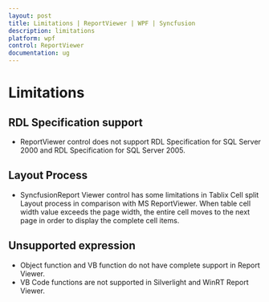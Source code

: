 ```yaml
---
layout: post
title: Limitations | ReportViewer | WPF | Syncfusion
description: limitations
platform: wpf
control: ReportViewer
documentation: ug
---
```


# Limitations

## RDL Specification support

* ReportViewer control does not support RDL Specification for SQL Server 2000 and RDL Specification for SQL Server 2005.

## Layout Process

* SyncfusionReport Viewer control has some limitations in Tablix Cell split Layout process in comparison with MS ReportViewer. When table cell width value exceeds the page width, the entire cell moves to the next page in order to display the complete cell items. 

## Unsupported expression

* Object function and VB function do not have complete support in Report Viewer.
* VB Code functions are not supported in Silverlight and WinRT Report Viewer.